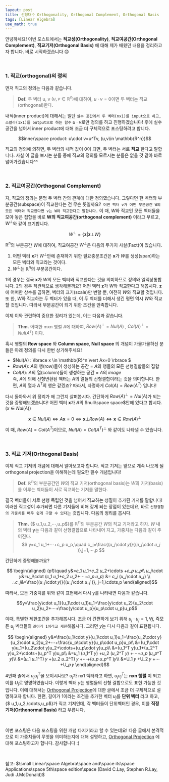 ```yaml
---
layout: post
title: 선형대수 Orthogonality, Orthogonal Complement, Orthogonal Basis
tags: [Linear Algebra]
use_math: true
---
```

안녕하세요! 이번 포스트에서는  **직교성(Orthogonality)**, **직교여공간(Orthogonal Complement)**, **직교기저(Orthogonal Basis)** 에 대해 제가 배웠던 내용을 정리하고자 합니다. 바로 시작하겠습니다 😊

<br>

### 1. 직교(orthogonal)의 정의
먼저 직교의 정의는 다음과 같습니다.
> **Def.** 두 벡터 u, v $(u,v \in \mathbb{R}^n)$에 대하여, $u\cdot v=0$이면 두 벡터는 직교(orthogonal)한다.

내적(inner product)에 대해서는 일단 ``실수 공간에서 두 벡터(nx1)를 input으로 하고, 스칼라(1x1)를 output으로 하는 함수`` $u\cdot v$로만 정의를 하고 진행하겠습니다! 후에 실수 공간을 넘어서 inner product에 대해 조금 더 구체적으로 포스팅하려고 합니다.

$$inner\space product: u\cdot v=u^Tv, (u,v\in \mathbb{R^n})$$

직교의 정의에 의하면, 두 벡터의 내적 값이 0이 되면, 두 벡터는 서로 **직교** 한다고 말합니다. 사실 이 글을 보시는 분들 중에 직교의 정의를 모르시는 분들은 없을 것 같아 바로 넘어가겠습니다^^

<br>

### 2. 직교여공간(Orthogonal Complement)
자, 직교의 정의는 분명 두 벡터 간의 관계에 대한 정의였습니다. 그렇다면 한 벡터와 부분공간(subspace)이 직교한다는 건 무슨 뜻일까요?`` 어떤 벡터 v가 어떤 부분공간 W의 모든 벡터와 직교한다면 v는 W와 직교한다고 말합니다.`` 이 때, $W$와 직교인 모든 벡터들을 모아 놓은 집합을 바로 **W의 직교여공간(orthogonal complement)** 이라고 부르고, $W^⊥$와 같이 표기합니다.

$$W^⊥=\{\boldsymbol z | \boldsymbol z⊥W\}$$

$\mathbb{R}^n$의 부분공간 $W$에 대하여, 직교여공간 $W^⊥$은 다음의 두가지 사실(Fact)이 있습니다.
1. 어떤 벡터 $\boldsymbol x$가 $W^⊥$안에 존재하기 위한 필요충분조건은 $\boldsymbol x$가 $W$를 생성(span)하는 모든 벡터와 직교라는 것이다.
2. $W^⊥$는  $\mathbb{R}^n$의 부분공간이다.

1의 경우는 결국 $\boldsymbol x$가 $W$의 모든 벡터와 직교한다는 것을 의미하므로 정의와 일맥상통합니다. 2의 경우 직관적으로 생각해볼까요? 어떤 벡터 $\boldsymbol z$가 $W$와 직교한다고 해봅시다. $\boldsymbol z$에 어떠한 상수를 곱하면, 벡터의 크기(scale)만 변할 뿐, 여전히 $W$와 직교할 것입니다. 또 한, $W$와 직교하는 두 벡터가 있을 때, 이 두 벡터를 더해서 생긴 평면 역시 $W$와 직교할 것입니다. 따라서 부분공간이 되기 위한 조건을 만족합니다.

이제 이와 관련하여 중요한 정리가 있는데, 이는 다음과 같습니다.
> **Thm.** 어떠한 mxn 행렬 $A$에 대하여, $Row(A)^⊥=Nul(A)$  ,   $Col(A)^⊥=Nul(A^T )$ 이다.

혹시 행렬의 **Row space** 와 **Column space**, **Null space** 의 개념이 가물가물하신 분들은 아래 정의를 다시 한번 상기해주세요!
- $Nul(A) : \lbrace x \in \mathbb{R}^n  \vert Ax=0 \rbrace $
- $Row(A)$: $A$의 행(row)들이 생성하는 공간 = $A$의 행들의 모든 선형결합들의 집합
- $Col(A)$: $A$의 열(column)들이 생성하는 공간 = $A$의 $image$   
즉, $A$에 의해 선형변환된 벡터는 $A$의 열들의 선형결합이라는 것을 의미합니다. 한편, $A$의 열과 $A^T$의 행은 같겠죠? 따라서, 자명하게 $Col(A)=Row(A^T)$ 입니다!  

다시 돌아와서 위 정리가 왜 그런지 살펴봅시다. 간단하게 $Row(A)^⊥=Nul(A)$가 되는 것을 증명해보겠습니다! 어떤 벡터 $\boldsymbol x$가 $A$의 $null\space space$안에 있다고 합시다. $(x\in Nul(A))$

$$ \boldsymbol x\in Nul(A)\iff A\boldsymbol x=0\iff \boldsymbol x ⊥Row(A) \iff \boldsymbol x \in Row(A)^⊥$$

이 때, $Row(A)=Col(A^T)$이므로, $Nul(A)=Col(A^T )^⊥$ 와 같이도 나타낼 수 있습니다.


<br>

### 3. 직교 기저(Orthogonal Basis)
이제 직교 기저의 개념에 대해서 알아보고자 합니다. 직교 기저는 앞으로 계속 나오게 될 orthogonal projection을 이해하는데 필요한 필수 개념입니다!
> **Def.** $\mathbb{R^n}$의 부분공간인 $W$의 직교 기저(orthogonal basis)는 $W$의 기저(basis)를 이루는 벡터들이 서로 직교하는 기저를 말한다.

결국 벡터들이 서로 선형 독립인 것을 넘어서 직교하는 성질이 추가된 기저를 말합니다! 이러한 직교성이 추가되면 다른 기저들에 비해 갖게 되는 장점이 있는데요, 바로 ``선형결합의 가중치를 매우 쉽게 구할 수 있다``는 것입니다. 다음의 정리를 봅시다.

>**Thm.**  {$  u_1,u_2,⋯,u_p$}를 $\mathbb{R^n}$의 부분공간 $W$의 직교 기저라고 하자. $W$ 내의 벡터 $\boldsymbol y$는 다음과 같이 선형결합으로 나타내어 지고, 가중치는 다음과 같이 주어진다.
$$ y=c_1 u_1+⋯+c_p u_p,\quad c_j=\frac{(𝑢_𝑗\cdot 𝑦)}{(𝑢_𝑗\cdot 𝑢_𝑗 )},j=1,⋯,p $$

간단하게 증명해볼까요?

$$ \begin{aligned}
(pf)\quad y&=𝑐_1 𝑢_1+𝑐_2 𝑢_2+\cdots +𝑐_𝑝 𝑢_𝑝\\
𝑢_𝑗\cdot 𝑦&=𝑢_𝑗\cdot (𝑐_1 𝑢_1+𝑐_2 𝑢_2+⋯+𝑐_𝑝 𝑢_𝑝) &= 𝑐_𝑗 (𝑢_𝑗\cdot 𝑢_𝑗) \\
∴𝑐_𝑗&=\frac{(𝑢_𝑗\cdot 𝑦)}{(𝑢_𝑗\cdot 𝑢_𝑗 )}, j=1,\cdots,p
\end{aligned}$$

따라서, 모든 가중치를 위와 같이 표현해서 다시 y를 나타내면 다음과 같습니다.

$$y=\frac{y\cdot u_1}{u_1\cdot u_1}u_1+\frac{y\cdot u_2}{u_2\cdot u_2}u_2+⋯+\frac{y\cdot u_p}{u_p\cdot u_p}u_p$$

이때, 특별한 제한조건을 추가해봅시다. 조금 더 간편하게 보기 위해 $u_j\cdot u_j=1,∀j$, 즉모든 $u_j$ 벡터들의 ``길이가 1이라고 제한``해봅시다. 그러면 $y$는 다시 다음과 같이 표현됩니다.

$$ \begin{aligned}
y&=\frac{u_1\cdot y}{u_1\cdot u_1}u_1+\frac{u_2\cdot y}{u_2\cdot u_2}u_2+⋯+\frac{u_p\cdot y}{u_p\cdot u_p}u_p\\
&=(u_1\cdot y)u_1+(u_2\cdot y)u_2+\cdots+(u_p\cdot y)u_p\\
&=(u_1^T y)u_1+(u_2^T y)u_2+\cdots+(u_p^T y)u_p\\
&=𝑢_1 (𝑢_1^T  𝑦) +𝑢_2 (𝑢_2^T  𝑦) +⋯+𝑢_𝑝 (𝑢_𝑝^T  𝑦)\\
&=(𝑢_1 𝑢_1^T) 𝑦 +(𝑢_2 𝑢_2^T) 𝑦 +⋯+(𝑢_𝑝 𝑢_𝑝^T  )𝑦\\
&=U_1 𝑦 +U_2 𝑦 +⋯+U_𝑝 𝑦
\end{aligned}$$

4번째 줄에서 $u_j u_j^T$꼴 보이시나요? $u_j$가 nx1 벡터라고 하면, $u_j u_j^T$는 **nxn 행렬** 이 되고 이를 $U_j$로 명명하였습니다. 이렇게 벡터 $y$는 행렬들의 선형 결합으로도 표현 가능한 것입니다. 이에 대해서는 [Orthogonal Projection](https://soohee410.github.io/linear_algebra_4)에 대한 글에서 조금 더 구체적으로 설명하고자 합니다. 한편, 길이가 1이라는 조건을 추가한 벡터 $u_j$를 **단위 벡터** 라고 하고, {$ u_1,u_2,\cdots,u_p$}가 직교 기저인데, 각 벡터들이 단위벡터인 경우, 이를 **직정 기저(Orthonormal Basis)** 라고 부릅니다.

<br>

이번 포스팅은 다음 포스팅을 위한 개념 다지기라고 할 수 있는데요! 다음 글에서 본격적으로 이 가중치들이 무엇을 의미하는지에 대해 설명하고, [Orthogonal Projection](https://soohee410.github.io/linear_algebra_4)  에 대해 포스팅하고자 합니다. 감사합니다 :)

<br>

참고:  $\small Linear\space Algebra\space and\space its\space Applications\space 5th\space edition\space (David C.Lay, Stephen R.Lay, Judi J.McDonald)$

<br>
